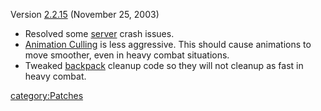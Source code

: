 Version [2.2.15](2.md.2.15) (November 25, 2003)

- Resolved some [server](server.md) crash issues.
- [Animation Culling](../Animation_Culling.md) is less
  aggressive. This should cause animations to move smoother, even in
  heavy combat situations.
- Tweaked [backpack](backpack.md) cleanup code so they will
  not cleanup as fast in heavy combat.

[category:Patches](category:Patches.md)
